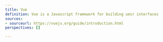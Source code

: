 ```yaml
---
title: Vue
definition: Vue is a Javascript framework for building uesr interfaces.
sources:
- sourceurl: https://vuejs.org/guide/introduction.html
perspectives: []

---
```

